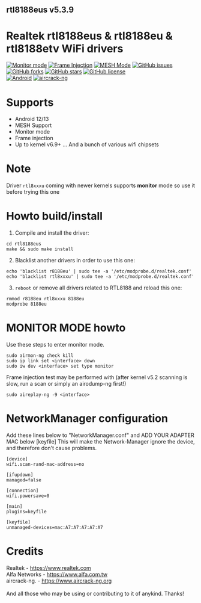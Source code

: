 ## rtl8188eus v5.3.9

# Realtek rtl8188eus &amp; rtl8188eu &amp; rtl8188etv WiFi drivers

[![Monitor mode](https://img.shields.io/badge/monitor%20mode-supported-brightgreen.svg)](#)
[![Frame Injection](https://img.shields.io/badge/frame%20injection-supported-brightgreen.svg)](#)
[![MESH Mode](https://img.shields.io/badge/mesh%20mode-supported-brightgreen.svg)](#)
[![GitHub issues](https://img.shields.io/github/issues/aircrack-ng/rtl8188eus.svg)](https://github.com/aircrack-ng/rtl8188eus/issues)
[![GitHub forks](https://img.shields.io/github/forks/aircrack-ng/rtl8188eus.svg)](https://github.com/aircrack-ng/rtl8188eus/network)
[![GitHub stars](https://img.shields.io/github/stars/aircrack-ng/rtl8188eus.svg)](https://github.com/aircrack-ng/rtl8188eus/stargazers)
[![GitHub license](https://img.shields.io/github/license/aircrack-ng/rtl8812au.svg)](https://github.com/aircrack-ng/rtl8188eus/blob/master/LICENSE)<br>
[![Android](https://img.shields.io/badge/android%20(8)-supported-brightgreen.svg)](#)
[![aircrack-ng](https://img.shields.io/badge/aircrack--ng-supported-blue.svg)](#)


# Supports
* Android 12/13
* MESH Support
* Monitor mode
* Frame injection
* Up to kernel v6.9+
... And a bunch of various wifi chipsets

# Note

Driver `rtl8xxxu` coming with newer kernels supports **monitor** mode so use it before trying this one


# Howto build/install
1. Compile and install the driver:
```
cd rtl8188eus
make && sudo make install
```
2. Blacklist another drivers in order to use this one:
```
echo 'blacklist r8188eu' | sudo tee -a '/etc/modprobe.d/realtek.conf'
echo 'blacklist rtl8xxxu' | sudo tee -a '/etc/modprobe.d/realtek.conf'
```
3. `reboot` or remove all drivers related to RTL8188 and reload this one:
```
rmmod r8188eu rtl8xxxu 8188eu
modprobe 8188eu
```

# MONITOR MODE howto
Use these steps to enter monitor mode.
```
sudo airmon-ng check kill
sudo ip link set <interface> down
sudo iw dev <interface> set type monitor
```
Frame injection test may be performed with
(after kernel v5.2 scanning is slow, run a scan or simply an airodump-ng first!)
```
sudo aireplay-ng -9 <interface>
```

# NetworkManager configuration
Add these lines below to "NetworkManager.conf" and ADD YOUR ADAPTER MAC below [keyfile]
This will make the Network-Manager ignore the device, and therefore don't cause problems.
```
[device]
wifi.scan-rand-mac-address=no

[ifupdown]
managed=false

[connection]
wifi.powersave=0

[main]
plugins=keyfile

[keyfile]
unmanaged-devices=mac:A7:A7:A7:A7:A7
```

# Credits
Realtek       - https://www.realtek.com<br>
Alfa Networks - https://www.alfa.com.tw<br>
aircrack-ng.  - https://www.aircrack-ng.org<br>
<br>
And all those who may be using or contributing to it of anykind. Thanks!<br>
